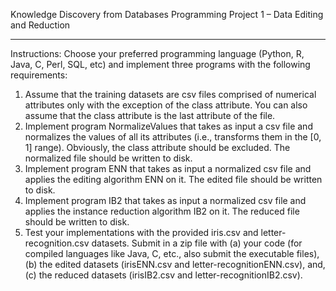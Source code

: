 Knowledge Discovery from Databases
Programming Project 1 – Data Editing and Reduction
____________
Instructions:
Choose your preferred programming language (Python, R, Java, C, Perl, SQL, etc) and implement three
programs with the following requirements:
1. Assume that the training datasets are csv files comprised of numerical attributes only with the 
exception of the class attribute. You can also assume that the class attribute is the last attribute 
of the file.
2. Implement program NormalizeValues that takes as input a csv file and normalizes the values of
all its attributes (i.e., transforms them in the [0, 1] range). Obviously, the class attribute should 
be excluded. The normalized file should be written to disk.
3. Implement program ENN that takes as input a normalized csv file and applies the editing 
algorithm ENN on it. The edited file should be written to disk.
4. Implement program IB2 that takes as input a normalized csv file and applies the instance 
reduction algorithm IB2 on it. The reduced file should be written to disk.
5. Test your implementations with the provided iris.csv and letter-recognition.csv datasets.
Submit in a zip file with
(a) your code (for compiled languages like Java, C, etc., also submit the executable files), 
(b) the edited datasets (irisENN.csv and letter-recognitionENN.csv), and, 
(c) the reduced datasets (irisIB2.csv and letter-recognitionIB2.csv).
